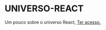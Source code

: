 # UNIVERSO-REACT
 Um pouco sobre o universo React,
<a href="https://bernardojru.github.io/PAGE-REACT/">Ter acesso.</a>

